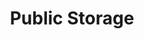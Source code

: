 ---
title: "Public Storage"
url: /portland/public-storage-southwest-corby-drive/
shop: storage rental
---